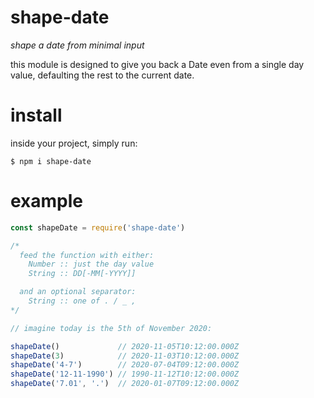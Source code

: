 # shape-date
_shape a date from minimal input_

this module is designed to give you back a Date even from a single day value, defaulting the rest to the current date.

# install
inside your project, simply run:
```
$ npm i shape-date
```

# example
```js
const shapeDate = require('shape-date')

/*
  feed the function with either:
    Number :: just the day value
    String :: DD[-MM[-YYYY]]

  and an optional separator:
    String :: one of . / _ ,
*/

// imagine today is the 5th of November 2020:

shapeDate()             // 2020-11-05T10:12:00.000Z
shapeDate(3)            // 2020-11-03T10:12:00.000Z
shapeDate('4-7')        // 2020-07-04T09:12:00.000Z
shapeDate('12-11-1990') // 1990-11-12T10:12:00.000Z
shapeDate('7.01', '.')  // 2020-01-07T09:12:00.000Z
```
